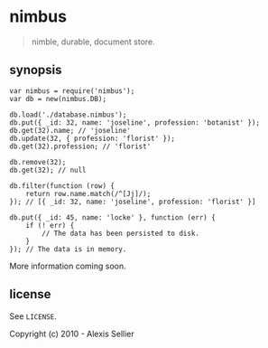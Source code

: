 nimbus
======

> nimble, durable, document store.

synopsis
--------

    var nimbus = require('nimbus');
    var db = new(nimbus.DB);

    db.load('./database.nimbus');
    db.put({ _id: 32, name: 'joseline', profession: 'botanist' });
    db.get(32).name; // 'joseline'
    db.update(32, { profession: 'florist' });
    db.get(32).profession; // 'florist'

    db.remove(32);
    db.get(32); // null

    db.filter(function (row) {
        return row.name.match(/^[Jj]/);
    }); // [{ _id: 32, name: 'joseline', profession: 'florist' }]

    db.put({ _id: 45, name: 'locke' }, function (err) {
        if (! err) {
            // The data has been persisted to disk.
        }
    }); // The data is in memory.

More information coming soon.

license
-------

See `LICENSE`.

Copyright (c) 2010 - Alexis Sellier
